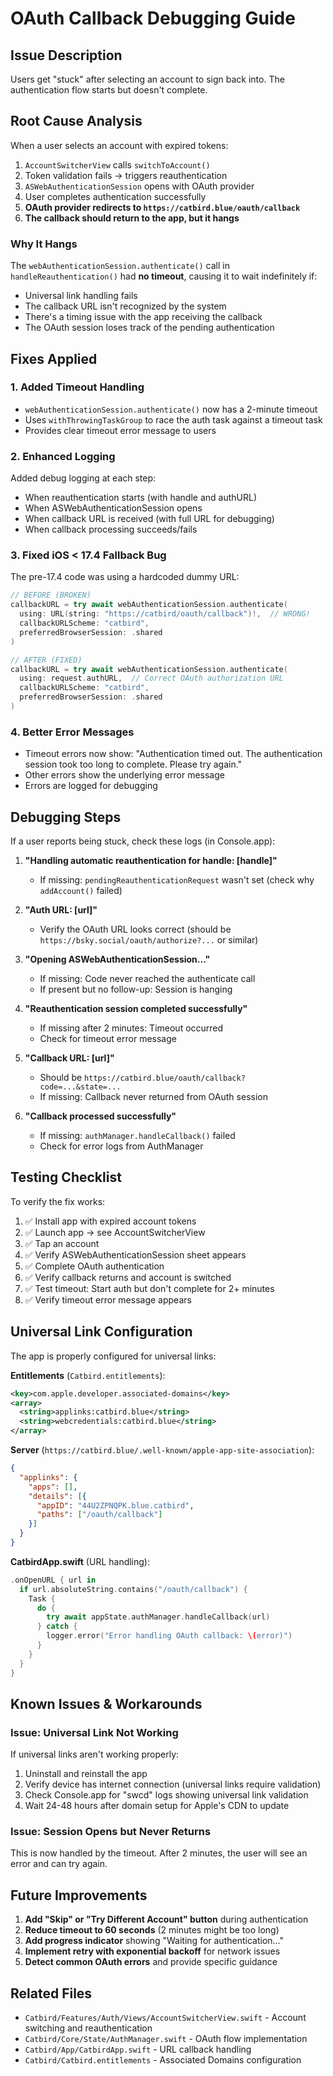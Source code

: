 # OAuth Callback Debugging Guide

## Issue Description
Users get "stuck" after selecting an account to sign back into. The authentication flow starts but doesn't complete.

## Root Cause Analysis

When a user selects an account with expired tokens:
1. `AccountSwitcherView` calls `switchToAccount()`
2. Token validation fails → triggers reauthentication
3. `ASWebAuthenticationSession` opens with OAuth provider
4. User completes authentication successfully
5. **OAuth provider redirects to `https://catbird.blue/oauth/callback`**
6. **The callback should return to the app, but it hangs**

### Why It Hangs

The `webAuthenticationSession.authenticate()` call in `handleReauthentication()` had **no timeout**, causing it to wait indefinitely if:
- Universal link handling fails
- The callback URL isn't recognized by the system
- There's a timing issue with the app receiving the callback
- The OAuth session loses track of the pending authentication

## Fixes Applied

### 1. Added Timeout Handling
- `webAuthenticationSession.authenticate()` now has a 2-minute timeout
- Uses `withThrowingTaskGroup` to race the auth task against a timeout task
- Provides clear timeout error message to users

### 2. Enhanced Logging
Added debug logging at each step:
- When reauthentication starts (with handle and authURL)
- When ASWebAuthenticationSession opens
- When callback URL is received (with full URL for debugging)
- When callback processing succeeds/fails

### 3. Fixed iOS < 17.4 Fallback Bug
The pre-17.4 code was using a hardcoded dummy URL:
```swift
// BEFORE (BROKEN)
callbackURL = try await webAuthenticationSession.authenticate(
  using: URL(string: "https://catbird/oauth/callback")!,  // WRONG!
  callbackURLScheme: "catbird",
  preferredBrowserSession: .shared
)

// AFTER (FIXED)
callbackURL = try await webAuthenticationSession.authenticate(
  using: request.authURL,  // Correct OAuth authorization URL
  callbackURLScheme: "catbird",
  preferredBrowserSession: .shared
)
```

### 4. Better Error Messages
- Timeout errors now show: "Authentication timed out. The authentication session took too long to complete. Please try again."
- Other errors show the underlying error message
- Errors are logged for debugging

## Debugging Steps

If a user reports being stuck, check these logs (in Console.app):

1. **"Handling automatic reauthentication for handle: [handle]"**
   - If missing: `pendingReauthenticationRequest` wasn't set (check why `addAccount()` failed)

2. **"Auth URL: [url]"**
   - Verify the OAuth URL looks correct (should be `https://bsky.social/oauth/authorize?...` or similar)

3. **"Opening ASWebAuthenticationSession..."**
   - If missing: Code never reached the authenticate call
   - If present but no follow-up: Session is hanging

4. **"Reauthentication session completed successfully"**
   - If missing after 2 minutes: Timeout occurred
   - Check for timeout error message

5. **"Callback URL: [url]"**
   - Should be `https://catbird.blue/oauth/callback?code=...&state=...`
   - If missing: Callback never returned from OAuth session

6. **"Callback processed successfully"**
   - If missing: `authManager.handleCallback()` failed
   - Check for error logs from AuthManager

## Testing Checklist

To verify the fix works:

1. ✅ Install app with expired account tokens
2. ✅ Launch app → see AccountSwitcherView
3. ✅ Tap an account
4. ✅ Verify ASWebAuthenticationSession sheet appears
5. ✅ Complete OAuth authentication
6. ✅ Verify callback returns and account is switched
7. ✅ Test timeout: Start auth but don't complete for 2+ minutes
8. ✅ Verify timeout error message appears

## Universal Link Configuration

The app is properly configured for universal links:

**Entitlements** (`Catbird.entitlements`):
```xml
<key>com.apple.developer.associated-domains</key>
<array>
  <string>applinks:catbird.blue</string>
  <string>webcredentials:catbird.blue</string>
</array>
```

**Server** (`https://catbird.blue/.well-known/apple-app-site-association`):
```json
{
  "applinks": {
    "apps": [],
    "details": [{
      "appID": "44U2ZPNQPK.blue.catbird",
      "paths": ["/oauth/callback"]
    }]
  }
}
```

**CatbirdApp.swift** (URL handling):
```swift
.onOpenURL { url in
  if url.absoluteString.contains("/oauth/callback") {
    Task {
      do {
        try await appState.authManager.handleCallback(url)
      } catch {
        logger.error("Error handling OAuth callback: \(error)")
      }
    }
  }
}
```

## Known Issues & Workarounds

### Issue: Universal Link Not Working
If universal links aren't working properly:
1. Uninstall and reinstall the app
2. Verify device has internet connection (universal links require validation)
3. Check Console.app for "swcd" logs showing universal link validation
4. Wait 24-48 hours after domain setup for Apple's CDN to update

### Issue: Session Opens but Never Returns
This is now handled by the timeout. After 2 minutes, the user will see an error and can try again.

## Future Improvements

1. **Add "Skip" or "Try Different Account" button** during authentication
2. **Reduce timeout to 60 seconds** (2 minutes might be too long)
3. **Add progress indicator** showing "Waiting for authentication..."
4. **Implement retry with exponential backoff** for network issues
5. **Detect common OAuth errors** and provide specific guidance

## Related Files

- `Catbird/Features/Auth/Views/AccountSwitcherView.swift` - Account switching and reauthentication
- `Catbird/Core/State/AuthManager.swift` - OAuth flow implementation
- `Catbird/App/CatbirdApp.swift` - URL callback handling
- `Catbird/Catbird.entitlements` - Associated Domains configuration
